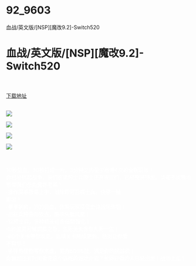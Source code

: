 # 92_9603
血战/英文版/[NSP][魔改9.2]-Switch520
# 血战/英文版/[NSP][魔改9.2]-Switch520
 <br/></br>
[下载地址](https://www.switch520.cc/article/9603 "下载地址")
<br/></br>

<p><span style="color: #ffffff;"><strong><img src="https://www.switch520.cc/muke_img/upload_art_editor_20210208-1_4b7eb6cc0e24c2d9b19933ff97b6fcd1.jpg"></strong></span></p>
<p><span style="color: #ffffff;"><strong><img src="https://www.switch520.cc/muke_img/upload_art_editor_20210208-1_cf5014e307d659c7b7e51dc1b6bae7b8.jpg"></strong></span></p>
<p><span style="color: #ffffff;"><strong><img src="https://www.switch520.cc/muke_img/upload_art_editor_20210208-1_b544a4e286b49314c4e7fb82b0d2c0c4.jpg"></strong></span></p>
<p><span style="color: #ffffff;"><strong><img src="https://www.switch520.cc/muke_img/upload_art_editor_20210208-1_9d2f0af954fa2bcc664a48a78c0bd24e.jpg"></strong></span></p>
<p>&nbsp;</p>
<p><span style="color: #ffffff;"><strong>10秒见血，30秒打成一片，3分钟之内至少高潮4次的全新玩法！</strong></span><br>
<span style="color: #ffffff;"><strong>你已经挑起战争，我们这里的士兵骑士还有农民们，已经整装待发。请毫不犹豫地带领我们杀向魔界老巢！</strong></span><br>
<span style="color: #ffffff;"><strong>·操作简单极易上手，消除即可召唤士兵。快感一触</strong></span><br>
<span style="color: #ffffff;"><strong>即发！</strong></span><br>
<span style="color: #ffffff;"><strong>·拳拳到肉，刀刀见血，休闲玩家感受史诗战场体验！</strong></span><br>
<span style="color: #ffffff;"><strong>·出征兵种由你钦点，酷享头脑风暴！</strong></span><br>
<span style="color: #ffffff;"><strong>·12种士兵，多种成长组合任您强化！</strong></span><br>
<span style="color: #ffffff;"><strong>·5种道具可解燃眉之急，生死关头保你九死一生！</strong></span><br>
<span style="color: #ffffff;"><strong>·60个关卡等你攻克，后续关卡陆续更新．绝对让你爱</strong></span><br>
<span style="color: #ffffff;"><strong>不释手！</strong></span><br>
<span style="color: #ffffff;"><strong>·多样的怪物等你来虐，更有BOSS战，满足你的挑战欲！</strong></span><br>
<span style="color: #ffffff;"><strong>你竟然还有时间看完这个该死的游戏介绍？长得好看的人已经出发！战场上见！</strong></span></p>
<p>&nbsp;</p>
